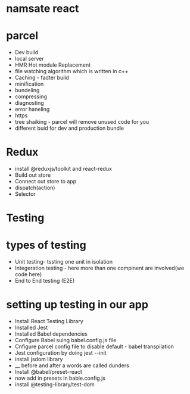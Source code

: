# namsate react


# parcel
- Dev build
- local server
- HMR Hot module Replacement
- file watching algorithm which is written in c++
- Caching - fadter build
- minification
- bundeling 
- compressing 
- diagnosting
- error haneling 
- https
- tree shaiking - parcel will remove unused code for you
- different buid for dev and production bundle


# Redux

- install @reduxjs/toolkit and react-redux
- Build out store
- Connect out store to app
- dispatch(action)
- Selector
# Testing 

 # types of testing
  - Unit testing- tssting one unit in isolation
  - Integeration testing - here more than one compinent are involved(we code here)
  - End to End testing (E2E)

  # setting up testing in our app
   - Install React Testing Library
   - Installed Jest
   - Installed Babel dependencies
   - Configure Babel suing babel.config.js file
   - Cnfigure parcel config file to disable default - babel transpilation
   - Jest configuration by doing jest --init
   - install jsdom library
   - __ before and after a words are called dunders
   - Install @babel/preset-react
   - now add in presets in bable.config.js
   - install @testing-library/test-dom

